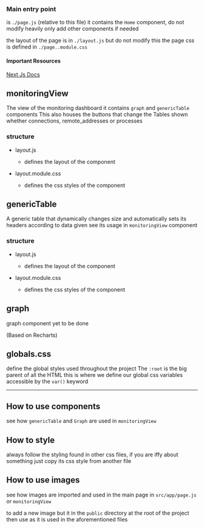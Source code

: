 
### Main entry point

is `./page.js` (relative to this file)
it contains the `Home` component, do not modify heavily
only add other components if needed

the layout of the page is in `./layout.js` but do not modify this
the page css is defined in `./page..module.css`

#### Important Resources 

[Next Js Docs](https://nextjs.org/docs/app/building-your-application/routing)

## monitoringView

The view of the monitoring dashboard it contains `graph` and `genericTable` components
This also houses the buttons that change the Tables shown whether connections, remote_addresses or processes

### structure 
- layout.js 
    - defines the layout of the component 

- layout.module.css
    - defines the css styles of the component

## genericTable

A generic table that dynamically changes size and automatically sets its headers according to data given
see its usage in `monitoringView` component

### structure 
- layout.js 
    - defines the layout of the component 

- layout.module.css
    - defines the css styles of the component

## graph

graph component yet to be done

(Based on Recharts)


## globals.css

define the global styles used throughout the project
The `:root` is the big parent of all the HTML this is where we define our global css variables accessible by the `var()` keyword


---

## How to use components

see how `genericTable` and `Graph` are used in `monitoringView`

## How to style

always follow the styling found in other css files, if you are iffy about something just copy its css style from another file

## How to use images

see how images are imported and used in the main page in `src/app/page.js` or `monitoringView`

to add a new image but it in the `public` directory at the root of the project then use as it is used in the aforementioned files



